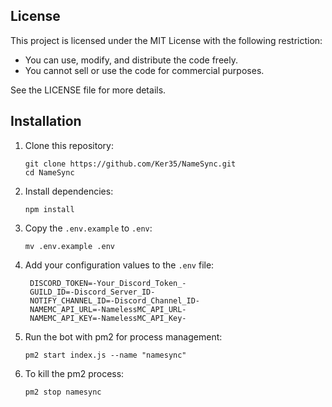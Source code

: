 ## License

This project is licensed under the MIT License with the following restriction:

- You can use, modify, and distribute the code freely.
- You cannot sell or use the code for commercial purposes.

See the LICENSE file for more details.

## Installation

1. Clone this repository:

   ```
   git clone https://github.com/Ker35/NameSync.git
   cd NameSync
   ```

2. Install dependencies:

   ```
   npm install
   ```

3. Copy the `.env.example` to `.env`:

   ```
   mv .env.example .env
   ```

4. Add your configuration values to the `.env` file:

   ```
    DISCORD_TOKEN=-Your_Discord_Token_-
    GUILD_ID=-Discord_Server_ID-
    NOTIFY_CHANNEL_ID=-Discord_Channel_ID-
    NAMEMC_API_URL=-NamelessMC_API_URL-
    NAMEMC_API_KEY=-NamelessMC_API_Key-
   ```

5. Run the bot with pm2 for process management:

   ```
   pm2 start index.js --name "namesync"
   ```

6. To kill the pm2 process:

   ```
   pm2 stop namesync
   ```
